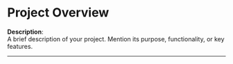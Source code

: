 # Project Overview

**Description**:  
A brief description of your project. Mention its purpose, functionality, or key features.

---

